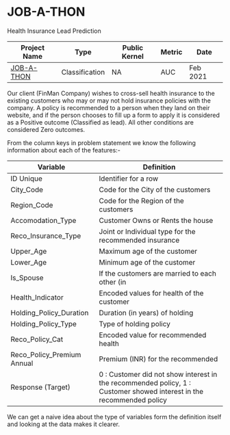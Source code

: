 # JOB-A-THON
Health Insurance Lead Prediction

| Project Name | Type  | Public Kernel |Metric | Date |
| ------ | ------ | ------ | ------ | ------ | 
| [JOB-A-THON](https://datahack.analyticsvidhya.com/contest/job-a-thon/) | Classification | NA | AUC | Feb 2021 |


Our client (FinMan Company) wishes to cross-sell health insurance to the existing customers who may or may not hold insurance policies with the company. A policy is recommended to a person when they land on their website, and if the person chooses to fill up a form to apply it is considered as a Positive outcome (Classified as lead). All other conditions are considered Zero outcomes.


From the column keys in problem statement we know the following information about each of the features:-

| Variable             | Definition         | 
| ------------------   | ------------------ | 
|ID Unique             | Identifier for a row
|City_Code             | Code for the City of the customers
|Region_Code           | Code for the Region of the customers
|Accomodation_Type     | Customer Owns or Rents the house
|Reco_Insurance_Type |	Joint or Individual type for the recommended insurance
|Upper_Age             |	Maximum age of the customer
|Lower_Age             |	Minimum age of the customer
|Is_Spouse             |	If the customers are married to each other (in |case of joint insurance)
|Health_Indicator      | 	Encoded values for health of the customer
|Holding_Policy_Duration |	Duration (in years) of holding |policy (a policy that customer has already subscribed to with |the company)
|Holding_Policy_Type    |	Type of holding policy
|Reco_Policy_Cat        |	Encoded value for recommended health |insurance
|Reco_Policy_Premium Annual |	Premium (INR) for the recommended |health insurance
|Response (Target) |	0 : Customer did not show interest in the recommended policy, 1 : Customer showed interest in the recommended policy

We can get a naive idea about the type of variables form the definition itself and looking at the data makes it clearer.

